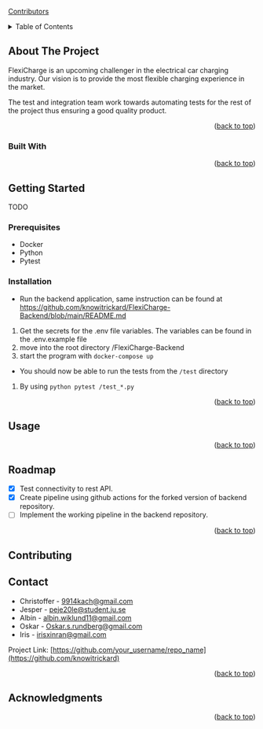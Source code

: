 
<a name="readme-top"></a>

[Contributors][contributors-url]


<!-- TABLE OF CONTENTS -->
<details>
  <summary>Table of Contents</summary>
  <ol>
    <li>
      <a href="#about-the-project">About The Project</a>
      <ul>
        <li><a href="#built-with">Built With</a></li>
      </ul>
    </li>
    <li>
      <a href="#getting-started">Getting Started</a>
      <ul>
        <li><a href="#prerequisites">Prerequisites</a></li>
        <li><a href="#installation">Installation</a></li>
      </ul>
    </li>
    <li><a href="#usage">Usage</a></li>
    <li><a href="#roadmap">Roadmap</a></li>
    <li><a href="#contributing">Contributing</a></li>
    <li><a href="#license">License</a></li>
    <li><a href="#contact">Contact</a></li>
    <li><a href="#acknowledgments">Acknowledgments</a></li>
  </ol>
</details>



<!-- ABOUT THE PROJECT -->
## About The Project

FlexiCharge is an upcoming challenger in the electrical car charging industry.
Our vision is to provide the most flexible charging experience in the market.

The test and integration team work towards automating tests for the rest of the project thus ensuring a good quality product.

<p align="right">(<a href="#readme-top">back to top</a>)</p>



### Built With

<!--
This section should list any major frameworks/libraries used to bootstrap your project. Leave any add-ons/plugins for the acknowledgements section. Here are a few examples.

The tests are built using Python and deployed through the github actions pipeline on each individual team repository.

  [![Next][Next.js]][Next-url]
* [![React][React.js]][React-url]
* [![Vue][Vue.js]][Vue-url]
* [![Angular][Angular.io]][Angular-url]
* [![Svelte][Svelte.dev]][Svelte-url]
* [![Laravel][Laravel.com]][Laravel-url]
* [![Bootstrap][Bootstrap.com]][Bootstrap-url]
* [![JQuery][JQuery.com]][JQuery-url]
-->

<p align="right">(<a href="#readme-top">back to top</a>)</p>



<!-- GETTING STARTED -->
## Getting Started

TODO


### Prerequisites

- Docker
- Python
- Pytest

<!--This is an example of how to list things you need to use the software and how to install them.
* npm
  ```sh
  npm install npm@latest -g
  ```
-->
### Installation
- Run the backend application, same instruction can be found at https://github.com/knowitrickard/FlexiCharge-Backend/blob/main/README.md
1. Get the secrets for the .env file variables. The variables can be found in the .env.example file
2. move into the root directory /FlexiCharge-Backend
3. start the program with ```docker-compose up```
- You should now be able to run the tests from the ```/test``` directory 
1. By using ```python pytest /test_*.py``` 


<!--_Below is an example of how you can instruct your audience on installing and setting up your app. This template doesn't rely on any external dependencies or services._

2. Clone the repo
   ```sh
   git clone https://github.com/your_username_/Project-Name.git
   ```
3. Install NPM packages
   ```sh
   npm install
   ```
4. Enter your API in `config.js`
   ```js
   const API_KEY = 'ENTER YOUR API';
   ```

-->

<p align="right">(<a href="#readme-top">back to top</a>)</p>



<!-- USAGE EXAMPLES -->
## Usage


<!--
Use this space to show useful examples of how a project can be used. Additional screenshots, code examples and demos work well in this space. You may also link to more resources.

_For more examples, please refer to the [Documentation](https://example.com)_
-->

<p align="right">(<a href="#readme-top">back to top</a>)</p>



<!-- ROADMAP -->
## Roadmap

- [x] Test connectivity to rest API.
- [x] Create pipeline using github actions for the forked version of backend repository.
- [ ] Implement the working pipeline in the backend repository. 

<!--
- [x] Add Changelog
- [x] Add back to top links
- [ ] Add Additional Templates w/ Examples
- [ ] Add "components" document to easily copy & paste sections of the readme
- [ ] Multi-language Support
    - [ ] Chinese
    - [ ] Spanish

See the [open issues](https://github.com/othneildrew/Best-README-Template/issues) for a full list of proposed features (and known issues).
-->

<p align="right">(<a href="#readme-top">back to top</a>)</p>



<!-- CONTRIBUTING -->
## Contributing

<!--
Contributions are what make the open source community such an amazing place to learn, inspire, and create. Any contributions you make are **greatly appreciated**.

If you have a suggestion that would make this better, please fork the repo and create a pull request. You can also simply open an issue with the tag "enhancement".
Don't forget to give the project a star! Thanks again!

1. Fork the Project
2. Create your Feature Branch (`git checkout -b feature/AmazingFeature`)
3. Commit your Changes (`git commit -m 'Add some AmazingFeature'`)
4. Push to the Branch (`git push origin feature/AmazingFeature`)
5. Open a Pull Request

<p align="right">(<a href="#readme-top">back to top</a>)</p>
-->



<!-- CONTACT -->
## Contact

- Christoffer - 9914kach@gmail.com
- Jesper - peje20le@student.ju.se
- Albin - albin.wiklund11@gmail.com
- Oskar - Oskar.s.rundberg@gmail.com
- Iris - irisxinran@gmail.com

Project Link: [https://github.com/your_username/repo_name](https://github.com/knowitrickard)

<p align="right">(<a href="#readme-top">back to top</a>)</p>



<!-- ACKNOWLEDGMENTS -->
## Acknowledgments


<!--
Use this space to list resources you find helpful and would like to give credit to. I've included a few of my favorites to kick things off!

* [Choose an Open Source License](https://choosealicense.com)
* [GitHub Emoji Cheat Sheet](https://www.webpagefx.com/tools/emoji-cheat-sheet)
* [Malven's Flexbox Cheatsheet](https://flexbox.malven.co/)
* [Malven's Grid Cheatsheet](https://grid.malven.co/)
* [Img Shields](https://shields.io)
* [GitHub Pages](https://pages.github.com)
* [Font Awesome](https://fontawesome.com)
* [React Icons](https://react-icons.github.io/react-icons/search)
-->
<p align="right">(<a href="#readme-top">back to top</a>)</p>



<!-- MARKDOWN LINKS & IMAGES -->
<!-- https://www.markdownguide.org/basic-syntax/#reference-style-links -->
[contributors-shield]: https://img.shields.io/github/contributors/othneildrew/Best-README-Template.svg?style=for-the-badge
[contributors-url]: https://github.com/knowitrickard/FlexiCharge-Test-and-integration/graphs/contributors
[product-screenshot]: images/screenshot.png
[Next.js]: https://img.shields.io/badge/next.js-000000?style=for-the-badge&logo=nextdotjs&logoColor=white
[Next-url]: https://nextjs.org/
[React.js]: https://img.shields.io/badge/React-20232A?style=for-the-badge&logo=react&logoColor=61DAFB
[React-url]: https://reactjs.org/
[Vue.js]: https://img.shields.io/badge/Vue.js-35495E?style=for-the-badge&logo=vuedotjs&logoColor=4FC08D
[Vue-url]: https://vuejs.org/
[Angular.io]: https://img.shields.io/badge/Angular-DD0031?style=for-the-badge&logo=angular&logoColor=white
[Angular-url]: https://angular.io/
[Svelte.dev]: https://img.shields.io/badge/Svelte-4A4A55?style=for-the-badge&logo=svelte&logoColor=FF3E00
[Svelte-url]: https://svelte.dev/
[Laravel.com]: https://img.shields.io/badge/Laravel-FF2D20?style=for-the-badge&logo=laravel&logoColor=white
[Laravel-url]: https://laravel.com
[Bootstrap.com]: https://img.shields.io/badge/Bootstrap-563D7C?style=for-the-badge&logo=bootstrap&logoColor=white
[Bootstrap-url]: https://getbootstrap.com
[JQuery.com]: https://img.shields.io/badge/jQuery-0769AD?style=for-the-badge&logo=jquery&logoColor=white
[JQuery-url]: https://jquery.com 

